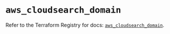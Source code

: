 # `aws_cloudsearch_domain`

Refer to the Terraform Registry for docs: [`aws_cloudsearch_domain`](https://registry.terraform.io/providers/hashicorp/aws/5.73.0/docs/resources/cloudsearch_domain).
